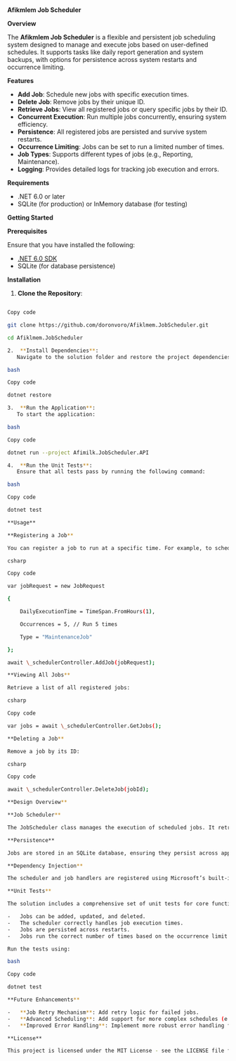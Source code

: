 # 

**Afikmlem Job Scheduler**

**Overview**

The **Afikmlem Job Scheduler** is a flexible and persistent job scheduling system designed to manage and execute jobs based on user-defined schedules. It supports tasks like daily report generation and system backups, with options for persistence across system restarts and occurrence limiting.

**Features**

-   **Add Job**: Schedule new jobs with specific execution times.
-   **Delete Job**: Remove jobs by their unique ID.
-   **Retrieve Jobs**: View all registered jobs or query specific jobs by their ID.
-   **Concurrent Execution**: Run multiple jobs concurrently, ensuring system efficiency.
-   **Persistence**: All registered jobs are persisted and survive system restarts.
-   **Occurrence Limiting**: Jobs can be set to run a limited number of times.
-   **Job Types**: Supports different types of jobs (e.g., Reporting, Maintenance).
-   **Logging**: Provides detailed logs for tracking job execution and errors.

**Requirements**

-   .NET 6.0 or later
-   SQLite (for production) or InMemory database (for testing)

**Getting Started**

**Prerequisites**

Ensure that you have installed the following:

-   [.NET 6.0 SDK](https://dotnet.microsoft.com/download/dotnet/6.0)
-   SQLite (for database persistence)

**Installation**

1.  **Clone the Repository**:

 ```bash

Copy code

git clone https://github.com/doronvoro/Afiklmem.JobScheduler.git

cd Afiklmem.JobScheduler

2.  **Install Dependencies**:  
    Navigate to the solution folder and restore the project dependencies:

bash

Copy code

dotnet restore

3.  **Run the Application**:  
    To start the application:

bash

Copy code

dotnet run --project Afimilk.JobScheduler.API

4.  **Run the Unit Tests**:  
    Ensure that all tests pass by running the following command:

bash

Copy code

dotnet test

**Usage**

**Registering a Job**

You can register a job to run at a specific time. For example, to schedule a maintenance backup every day at 01:00 AM:

csharp

Copy code

var jobRequest = new JobRequest

{

    DailyExecutionTime = TimeSpan.FromHours(1),

    Occurrences = 5, // Run 5 times

    Type = "MaintenanceJob"

};

await \_schedulerController.AddJob(jobRequest);

**Viewing All Jobs**

Retrieve a list of all registered jobs:

csharp

Copy code

var jobs = await \_schedulerController.GetJobs();

**Deleting a Job**

Remove a job by its ID:

csharp

Copy code

await \_schedulerController.DeleteJob(jobId);

**Design Overview**

**Job Scheduler**

The JobScheduler class manages the execution of scheduled jobs. It retrieves jobs from the database and runs them when their scheduled time is due. The system uses dependency injection (DI) to manage services and job handlers, making it modular and testable.

**Persistence**

Jobs are stored in an SQLite database, ensuring they persist across application restarts. The system supports both SQLite for production and InMemory database for testing.

**Dependency Injection**

The scheduler and job handlers are registered using Microsoft’s built-in DI container. This allows different modules to be easily injected and swapped, following SOLID principles.

**Unit Tests**

The solution includes a comprehensive set of unit tests for core functionality. These tests ensure that:

-   Jobs can be added, updated, and deleted.
-   The scheduler correctly handles job execution times.
-   Jobs are persisted across restarts.
-   Jobs run the correct number of times based on the occurrence limit.

Run the tests using:

bash

Copy code

dotnet test

**Future Enhancements**

-   **Job Retry Mechanism**: Add retry logic for failed jobs.
-   **Advanced Scheduling**: Add support for more complex schedules (e.g., weekly or monthly jobs).
-   **Improved Error Handling**: Implement more robust error handling for job execution.

**License**

This project is licensed under the MIT License - see the LICENSE file for details.
